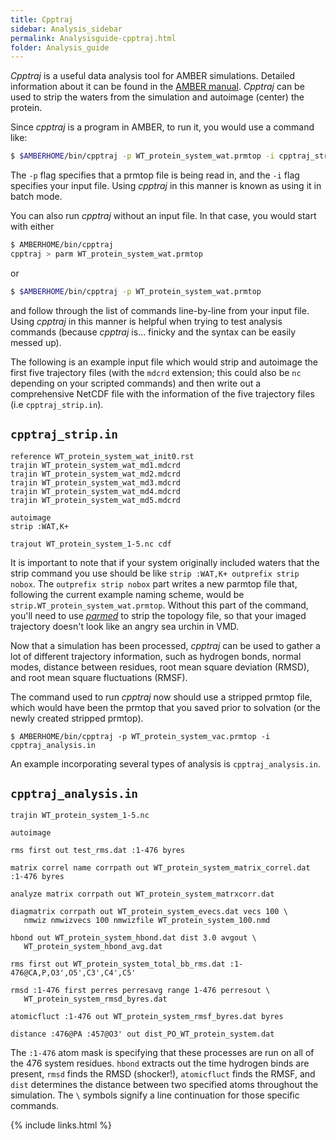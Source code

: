 ```yaml
---
title: Cpptraj
sidebar: Analysis_sidebar
permalink: Analysisguide-cpptraj.html
folder: Analysis_guide
---
```


<link rel="stylesheet" href="css/theme-purple.css">

*Cpptraj* is a useful data analysis tool for AMBER simulations.
Detailed information about it can be found in the
[AMBER manual](http://ambermd.org/doc12/Amber19.pdf).
*Cpptraj* can be used to strip the waters from the simulation and autoimage
(center) the protein.

Since *cpptraj* is a program in AMBER, to run it, you would use a command like:
```bash
$ $AMBERHOME/bin/cpptraj -p WT_protein_system_wat.prmtop -i cpptraj_strip.in
```
The `-p` flag specifies that a prmtop file is being read in, and the
`-i` flag specifies your input file.
Using *cpptraj* in this manner is known as using it in batch mode.

You can also run *cpptraj* without an input file. In that case, you would start
with either
```bash
$ AMBERHOME/bin/cpptraj
cpptraj > parm WT_protein_system_wat.prmtop
```
or
```bash
$ $AMBERHOME/bin/cpptraj -p WT_protein_system_wat.prmtop
```
and follow through the list of commands line-by-line from your input file.
Using *cpptraj* in this manner is helpful when trying to test analysis commands
(because *cpptraj* is... finicky and the syntax can be easily messed up).

The following is an example input file which would strip and autoimage the
first five trajectory files (with the `mdcrd` extension;
this could also be `nc` depending on your scripted commands) and then write out
a comprehensive NetCDF file with the information of the five trajectory files
(i.e `cpptraj_strip.in`).

## `cpptraj_strip.in`
```
reference WT_protein_system_wat_init0.rst
trajin WT_protein_system_wat_md1.mdcrd
trajin WT_protein_system_wat_md2.mdcrd
trajin WT_protein_system_wat_md3.mdcrd
trajin WT_protein_system_wat_md4.mdcrd
trajin WT_protein_system_wat_md5.mdcrd

autoimage
strip :WAT,K+

trajout WT_protein_system_1-5.nc cdf
```

It is important to note that if your system originally included waters that the
strip command you use should be like `strip :WAT,K+ outprefix strip nobox`.
The `outprefix strip nobox` part writes a new parmtop file that, following the
current example naming scheme, would be `strip.WT_protein_system_wat.prmtop`.
Without this part of the command, you'll need to use
[<i>parmed</i>](Analysisguide-parmed.html) to strip the topology file, so that
your imaged trajectory doesn't look like an angry sea urchin in VMD.

Now that a simulation has been processed, *cpptraj* can be used to gather a lot
of different trajectory information, such as hydrogen bonds, normal modes,
distance between residues, root mean square deviation (RMSD), and root mean
square fluctuations (RMSF).

The command used to run *cpptraj* now should use a stripped prmtop file, which
would have been the prmtop that you saved prior to solvation (or the newly
created stripped prmtop).
```
$ AMBERHOME/bin/cpptraj -p WT_protein_system_vac.prmtop -i cpptraj_analysis.in
```

An example incorporating several types of analysis is `cpptraj_analysis.in`.

## `cpptraj_analysis.in`
```
trajin WT_protein_system_1-5.nc

autoimage

rms first out test_rms.dat :1-476 byres

matrix correl name corrpath out WT_protein_system_matrix_correl.dat :1-476 byres

analyze matrix corrpath out WT_protein_system_matrxcorr.dat

diagmatrix corrpath out WT_protein_system_evecs.dat vecs 100 \
   nmwiz nmwizvecs 100 nmwizfile WT_protein_system_100.nmd

hbond out WT_protein_system_hbond.dat dist 3.0 avgout \
   WT_protein_system_hbond_avg.dat

rms first out WT_protein_system_total_bb_rms.dat :1-476@CA,P,O3',O5',C3',C4',C5'

rmsd :1-476 first perres perresavg range 1-476 perresout \
   WT_protein_system_rmsd_byres.dat

atomicfluct :1-476 out WT_protein_system_rmsf_byres.dat byres

distance :476@PA :457@O3' out dist_PO_WT_protein_system.dat
```
The `:1-476` atom mask is specifying that these processes are run on all of the
476 system residues.
`hbond` extracts out the time hydrogen binds are present,
`rmsd` finds the RMSD (shocker!),
`atomicfluct` finds the RMSF, and `dist` determines
the distance between two specified atoms throughout the simulation.
The `\` symbols signify a line continuation for those specific commands.

{% include links.html %}

